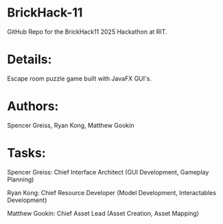 # BrickHack-11
GitHub Repo for the BrickHack11 2025 Hackathon at RIT.

# Details: 
Escape room puzzle game built with JavaFX GUI's.

# Authors:
Spencer Greiss, Ryan Kong, Matthew Gookin

# Tasks:
Spencer Greiss: Chief Interface Architect (GUI Development, Gameplay Planning)

Ryan Kong: Chief Resource Developer (Model Development, Interactables Development)

Matthew Gookin: Chief Asset Lead (Asset Creation, Asset Mapping)